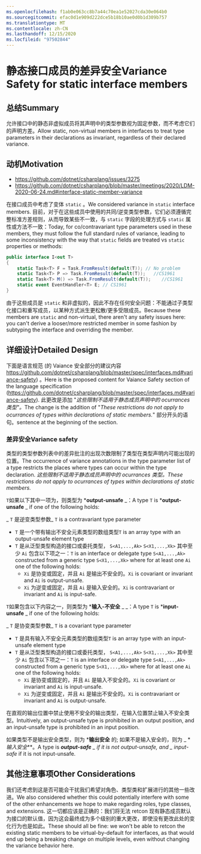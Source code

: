 ```yaml
---
ms.openlocfilehash: f1ab0e063cc8b7a44c70ea1e52027cda30e064b0
ms.sourcegitcommit: efac0d1e909d222dce5b18b10ae0d0b1d309b757
ms.translationtype: MT
ms.contentlocale: zh-CN
ms.lasthandoff: 12/15/2020
ms.locfileid: "97502844"
---
```

# <a name="variance-safety-for-static-interface-members"></a><span data-ttu-id="890ca-101">静态接口成员的差异安全</span><span class="sxs-lookup"><span data-stu-id="890ca-101">Variance Safety for static interface members</span></span>

## <a name="summary"></a><span data-ttu-id="890ca-102">总结</span><span class="sxs-lookup"><span data-stu-id="890ca-102">Summary</span></span>

<span data-ttu-id="890ca-103">允许接口中的静态非虚拟成员将其声明中的类型参数视为固定参数，而不考虑它们的声明方差。</span><span class="sxs-lookup"><span data-stu-id="890ca-103">Allow static, non-virtual members in interfaces to treat type parameters in their declarations as invariant, regardless of their declared variance.</span></span>

## <a name="motivation"></a><span data-ttu-id="890ca-104">动机</span><span class="sxs-lookup"><span data-stu-id="890ca-104">Motivation</span></span>


- https://github.com/dotnet/csharplang/issues/3275
- https://github.com/dotnet/csharplang/blob/master/meetings/2020/LDM-2020-06-24.md#interface-static-member-variance

<span data-ttu-id="890ca-105">在接口成员中考虑了变体 `static` 。</span><span class="sxs-lookup"><span data-stu-id="890ca-105">We considered variance in `static` interface members.</span></span> <span data-ttu-id="890ca-106">目前，对于在这些成员中使用的共同/逆变类型参数，它们必须遵循完整标准方差规则，从而导致某些不一致，与 `static` 字段的处理方式与 `static` 属性或方法不一致：</span><span class="sxs-lookup"><span data-stu-id="890ca-106">Today, for co/contravariant type parameters used in these members, they must follow the full standard rules of variance, leading to some inconsistency with the way that `static` fields are treated vs `static` properties or methods:</span></span>

```cs
public interface I<out T>
{
    static Task<T> F = Task.FromResult(default(T)); // No problem
    static Task<T> P => Task.FromResult(default(T));   //CS1961
    static Task<T> M() => Task.FromResult(default(T));    //CS1961
    static event EventHandler<T> E; // CS1961
}
```

<span data-ttu-id="890ca-107">由于这些成员是 `static` 和非虚拟的，因此不存在任何安全问题：不能通过子类型化接口和重写成员，以某种方式派生更松散/更多受限成员。</span><span class="sxs-lookup"><span data-stu-id="890ca-107">Because these members are `static` and non-virtual, there aren't any safety issues here: you can't derive a looser/more restricted member in some fashion by subtyping the interface and overriding the member.</span></span>

## <a name="detailed-design"></a><span data-ttu-id="890ca-108">详细设计</span><span class="sxs-lookup"><span data-stu-id="890ca-108">Detailed Design</span></span>

<span data-ttu-id="890ca-109">下面是语言规范 (的 Vaiance 安全部分的建议内容 https://github.com/dotnet/csharplang/blob/master/spec/interfaces.md#variance-safety) 。</span><span class="sxs-lookup"><span data-stu-id="890ca-109">Here is the proposed content for Vaiance Safety section of the language specification (https://github.com/dotnet/csharplang/blob/master/spec/interfaces.md#variance-safety).</span></span>
<span data-ttu-id="890ca-110">此更改是添加 "*这些限制不适用于静态成员声明中的 ocurrances 类型"。*</span><span class="sxs-lookup"><span data-stu-id="890ca-110">The change is the addition of "*These restrictions do not apply to ocurrances of types within declarations of static members.*"</span></span> <span data-ttu-id="890ca-111">部分开头的语句。</span><span class="sxs-lookup"><span data-stu-id="890ca-111">sentence at the beginning of the section.</span></span> 

### <a name="variance-safety"></a><span data-ttu-id="890ca-112">差异安全</span><span class="sxs-lookup"><span data-stu-id="890ca-112">Variance safety</span></span>

<span data-ttu-id="890ca-113">类型的类型参数列表中的差异批注的出现次数限制了类型在类型声明内可能出现的位置。</span><span class="sxs-lookup"><span data-stu-id="890ca-113">The occurrence of variance annotations in the type parameter list of a type restricts the places where types can occur within the type declaration.</span></span>
<span data-ttu-id="890ca-114">*这些限制不适用于静态成员声明中的 ocurrances 类型。*</span><span class="sxs-lookup"><span data-stu-id="890ca-114">*These restrictions do not apply to ocurrances of types within declarations of static members.*</span></span>

<span data-ttu-id="890ca-115">`T`如果以下其中一项为，则类型为 \***output-unsafe** _：</span><span class="sxs-lookup"><span data-stu-id="890ca-115">A type `T` is \***output-unsafe** _ if one of the following holds:</span></span>

<span data-ttu-id="890ca-116">_  `T` 是逆变类型参数</span><span class="sxs-lookup"><span data-stu-id="890ca-116">_  `T` is a contravariant type parameter</span></span>
*  <span data-ttu-id="890ca-117">`T` 是一个带有输出不安全元素类型的数组类型</span><span class="sxs-lookup"><span data-stu-id="890ca-117">`T` is an array type with an output-unsafe element type</span></span>
*  <span data-ttu-id="890ca-118">`T` 是从泛型类型构造的接口或委托类型， `S<A1,...,Ak>` `S<X1,...,Xk>` 其中至少 `Ai` 包含以下项之一：</span><span class="sxs-lookup"><span data-stu-id="890ca-118">`T` is an interface or delegate type `S<A1,...,Ak>` constructed from a generic type `S<X1,...,Xk>` where for at least one `Ai` one of the following holds:</span></span>
   * <span data-ttu-id="890ca-119">`Xi` 是协变或固定，并且 `Ai` 是输出不安全的。</span><span class="sxs-lookup"><span data-stu-id="890ca-119">`Xi` is covariant or invariant and `Ai` is output-unsafe.</span></span>
   * <span data-ttu-id="890ca-120">`Xi` 为逆变或固定，并且 `Ai` 是输入安全的。</span><span class="sxs-lookup"><span data-stu-id="890ca-120">`Xi` is contravariant or invariant and `Ai` is input-safe.</span></span>
   
<span data-ttu-id="890ca-121">`T`如果包含以下内容之一，则类型为 \***输入-不安全** _ _：</span><span class="sxs-lookup"><span data-stu-id="890ca-121">A type `T` is \***input-unsafe** _ if one of the following holds:</span></span>

<span data-ttu-id="890ca-122">_  `T` 是协变类型参数</span><span class="sxs-lookup"><span data-stu-id="890ca-122">_  `T` is a covariant type parameter</span></span>
*  <span data-ttu-id="890ca-123">`T` 是具有输入不安全元素类型的数组类型</span><span class="sxs-lookup"><span data-stu-id="890ca-123">`T` is an array type with an input-unsafe element type</span></span>
*  <span data-ttu-id="890ca-124">`T` 是从泛型类型构造的接口或委托类型， `S<A1,...,Ak>` `S<X1,...,Xk>` 其中至少 `Ai` 包含以下项之一：</span><span class="sxs-lookup"><span data-stu-id="890ca-124">`T` is an interface or delegate type `S<A1,...,Ak>` constructed from a generic type `S<X1,...,Xk>` where for at least one `Ai` one of the following holds:</span></span>
   * <span data-ttu-id="890ca-125">`Xi` 是协变或固定的，并且 `Ai` 是输入不安全的。</span><span class="sxs-lookup"><span data-stu-id="890ca-125">`Xi` is covariant or invariant and `Ai` is input-unsafe.</span></span>
   * <span data-ttu-id="890ca-126">`Xi` 为逆变或固定，并且 `Ai` 是输出不安全的。</span><span class="sxs-lookup"><span data-stu-id="890ca-126">`Xi` is contravariant or invariant and `Ai` is output-unsafe.</span></span>

<span data-ttu-id="890ca-127">在直观的输出位置中禁止使用不安全的输出类型，在输入位置禁止输入不安全类型。</span><span class="sxs-lookup"><span data-stu-id="890ca-127">Intuitively, an output-unsafe type is prohibited in an output position, and an input-unsafe type is prohibited in an input position.</span></span>

<span data-ttu-id="890ca-128">如果类型不是输出安全类型，则为 \***输出安全** 的; 如果不是输入安全的，则为 _ \*_输入安全_\*\*。</span><span class="sxs-lookup"><span data-stu-id="890ca-128">A type is ***output-safe** _ if it is not output-unsafe, and _ *_input-safe_** if it is not input-unsafe.</span></span>


## <a name="other-considerations"></a><span data-ttu-id="890ca-129">其他注意事项</span><span class="sxs-lookup"><span data-stu-id="890ca-129">Other Considerations</span></span>

<span data-ttu-id="890ca-130">我们还考虑到这是否可能会干扰我们希望对角色、类型类和扩展进行的其他一些改进。</span><span class="sxs-lookup"><span data-stu-id="890ca-130">We also considered whether this could potentially interfere with some of the other enhancements we hope to make regarding roles, type classes, and extensions.</span></span> <span data-ttu-id="890ca-131">这一切都应该是正确的：我们将无法 retcon 现有静态成员默认为接口的默认值，因为这会最终成为多个级别的重大更改，即使没有更改此处的变化行为也是如此。</span><span class="sxs-lookup"><span data-stu-id="890ca-131">These should all be fine: we won't be able to retcon the existing static members to be virtual-by-default for interfaces, as that would end up being a breaking change on multiple levels, even without changing the variance behavior here.</span></span>
